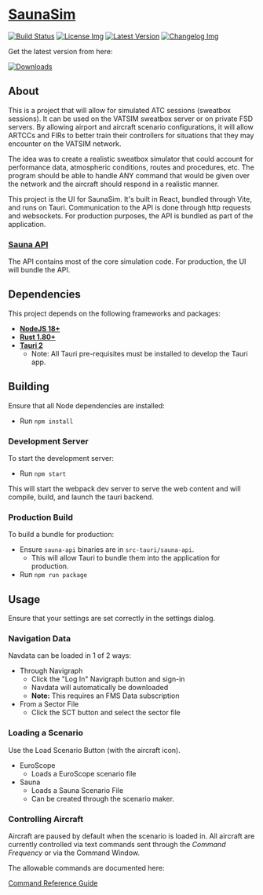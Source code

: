 # [SaunaSim](https://saunasim.com)
[![Build Status]][actions]
[![License Img]][license]
[![Latest Version]][githubreleases]
[![Changelog Img]][changelog]

[Build Status]: https://img.shields.io/github/actions/workflow/status/sauna-sim/sauna-ui/build-and-test.yml?branch=master
[actions]: https://github.com/sauna-sim/sauna-ui/actions?query=branch%3Amaster
[Changelog Img]: https://img.shields.io/badge/Changelog-blue
[changelog]: CHANGELOG.md
[License Img]: https://img.shields.io/badge/License-LGPLv3-blue
[license]: LICENSE
[Latest Version]: https://img.shields.io/github/v/release/sauna-sim/sauna-ui?include_prereleases
[githubreleases]: https://github.com/sauna-sim/sauna-ui/releases/latest

Get the latest version from here:

[![Downloads](https://img.shields.io/badge/downloads-blue?style=for-the-badge)](https://saunasim.com/downloads)


## About
This is a project that will allow for simulated ATC sessions (sweatbox sessions). It can be used on the VATSIM sweatbox server or on private FSD servers. By allowing airport and aircraft scenario configurations, it will allow ARTCCs and FIRs to better train their controllers for situations that they may encounter on the VATSIM network.

The idea was to create a realistic sweatbox simulator that could account for performance data, atmospheric conditions, routes and procedures, etc. The program should be able to handle ANY command that would be given over the network and the aircraft should respond in a realistic manner.

This project is the UI for SaunaSim. It's built in React, bundled through Vite, and runs on Tauri. Communication to the API is done through http requests and websockets. For production purposes, the API is bundled as part of the application.

### [Sauna API](https://github.com/sauna-sim/sauna-api)
The API contains most of the core simulation code. For production, the UI will bundle the API.

## Dependencies
This project depends on the following frameworks and packages:
- **[NodeJS 18+](https://nodejs.org/en/)**
- **[Rust 1.80+](https://www.rust-lang.org/)**
- **[Tauri 2](https://tauri.app/start/prerequisites/)**
  - Note: All Tauri pre-requisites must be installed to develop the Tauri app.

## Building
Ensure that all Node dependencies are installed:
- Run `npm install`

### Development Server
To start the development server:
- Run `npm start`

This will start the webpack dev server to serve the web content and will compile, build, and launch the tauri backend.

### Production Build
To build a bundle for production:
- Ensure `sauna-api` binaries are in `src-tauri/sauna-api`.
  - This will allow Tauri to bundle them into the application for production.
- Run `npm run package`

## Usage
Ensure that your settings are set correctly in the settings dialog.

### Navigation Data
Navdata can be loaded in 1 of 2 ways:
- Through Navigraph
  - Click the "Log In" Navigraph button and sign-in
  - Navdata will automatically be downloaded
  - **Note:** This requires an FMS Data subscription
- From a Sector File
  - Click the SCT button and select the sector file

### Loading a Scenario
Use the Load Scenario Button (with the aircraft icon).
- EuroScope
  - Loads a EuroScope scenario file
- Sauna
  - Loads a Sauna Scenario File
  - Can be created through the scenario maker.

### Controlling Aircraft
Aircraft are paused by default when the scenario is loaded in. All aircraft are currently controlled via text commands sent through the *Command Frequency* or via the Command Window.

The allowable commands are documented here:

[Command Reference Guide](https://github.com/sauna-sim/sauna-api/blob/master/Commands.md)